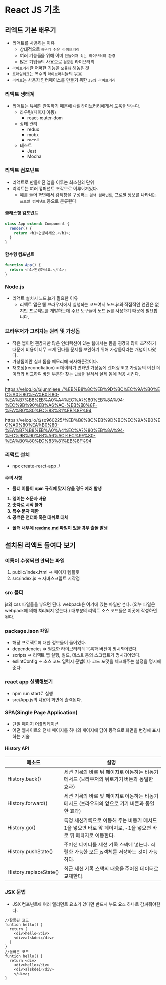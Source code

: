# React JS 기초

## 리엑트 기본 배우기

- 리액트를 사용하는 이유
  - 상대적으로 `배우기 쉬운 라이브러리`
  - 여러 기능들을 위해 이미 `만들어져 있는 라이브러리 환경`
  - 많은 기업들의 사용으로 `검증된` 라이브러리
- `라이브러리`란 어떠한 기능을 `모듈화` 해놓은 것
- `프래임워크`는 복수의 `라이브러리`들의 묶음
- `리엑트`는 사용자 인터페이스를 만들기 위한 `JS의 라이브러리`

### 리액트 생태계

- 리액트는 뷰에만 관여하기 때문에 `다른` 라이브러리에게서 도움을 받는다.
  - 라우팅(페이지 이동)
    - react-router-dom
  - 상태 관리
    - redux
    - mobx
    - recoil
  - 테스트
    - Jest
    - Mocha

### 리액트 컴포넌트

- 리액트로 만들어진 앱을 이루는 최소한의 단위
- 리액트는 여러 컴퍼넌트 조각으로 이루어져있다.
  - 예를 들어 화면에서 검색창을 구성하는 `검색 컴퍼넌트`, 프로필 정보를 나타내는 `프로필 컴퍼넌트` 등으로 분류된다

#### 클래스형 컴포넌트

```js
class App extends Component {
  render() {
    return <h1>안녕하세요.</h1>;
  }
}
```

#### 함수형 컴포넌트

```js
function App() {
  return <h1>안녕하세요.</h1>;
}
```

### Node.js

- 리액트 설치시 노드.js가 필요한 이유
  - 리액트 앱은 웹 브라우저에서 실행되는 코드여서 노드.js와 직접적인 연관은 없지만 프로젝트를 개발하는데 주요 도구들이 노드.js를 사용하기 때문에 필요합니다.

### 브라우저가 그려지는 원리 및 가상돔

- 작은 앱이면 괜찮지만 많은 인터랙션이 있는 웹에서는 돔을 굉장히 많이 조작하기 때문에 비용이 너무 크게 된다를 문제를 보완하기 위해 가상돔이라는 개념이 나왔다.
- 가상돔이란 실제 돔을 메모리에 복사해준것이다.
- 재조정(reconciliation) = 데이터가 변하면 가상돔에 렌더링 되고 가상돔의 이전 데이터와 비교하여 바뀐 부분만 찾는 `딥핑`을 걸쳐서 실제 돔에 적용 시킨다.
- 

https://velog.io/@junmieee_/%EB%B8%8C%EB%9D%BC%EC%9A%B0%EC%A0%80%EA%B0%80-%EA%B7%B8%EB%A0%A4%EC%A7%80%EB%8A%94-%EC%9B%90%EB%A6%AC-%EB%B0%8F-%EA%B0%80%EC%83%81%EB%8F%94

https://velog.io/@so960225/%EB%B8%8C%EB%9D%BC%EC%9A%B0%EC%A0%80%EA%B0%80-%EA%B7%B8%EB%A0%A4%EC%A7%80%EB%8A%94-%EC%9B%90%EB%A6%AC%EC%99%80-%EA%B0%80%EC%83%81%EB%8F%94

### 리액트 설치

- npx create-react-app ./

<h4> 주의 사항

- 폴더 이름이 npm 규칙에 맞지 않을 경우 에러 발생

1. 영어는 소문자 사용
2. 숫자로 시작 불가
3. 특수 문자 제한
4. 공백은 언더바 혹은 대쉬로 대체

- 폴더 내부에 readme.md 파일이 있을 경우 출돌 발생

## 설치된 리액트 들여다 보기

### 이름이 수정되면 안되는 파일

1. public/index.html => 페이지 템플릿
2. src/index.js => 자바스크립트 시작점

### src 폴더

js와 css 파일들을 넣으면 된다.
webpack은 여기에 있는 파일만 본다. (외부 파일은 webpack에 의해 처리되지 않는다.)
대부분의 리액트 소스 코드들은 이곳에 작성하면 된다.

### package.json 파일

- 해당 프로젝트에 대한 정보들이 들어있다.
- dependencies => 필요한 라이브러리의 목록과 버전이 명시되어있다.
- scripts => 리액트 앱 실행, 빌드, 테스트 등의 스크립트가 명시되어있다.
- eslintConfig => 소스 코드 입력시 문법이나 코드 포맷을 체크해주는 설정을 명시해 준다.

### react app 실행해보기

- npm run start로 실행
- src/App.js의 내용이 화면에 출력된다.

### SPA(Single Page Application)

- 단일 페이지 어플리케이션
- 어떤 웹사이트의 전체 페이지를 하나의 페이지에 담아 동적으로 화면을 변경해 표시하는 기술

#### History API

| 메소드 | 설명 |
|------|------|
History.back()|세션 기록의 바로 뒤 페이지로 이동하는 비동기 메서드 (브라우저의 뒤로가기 버튼과 동일한 효과)
History.forward()|세션 기록의 바로 앞 페이지로 이동하는 비동기 메서드 (브라우저의 앞으로 가기 버튼과 동일한 효과)
History.go()|특정 세션기록으로 이동해 주는 비동기 메서드 1을 넣으면 바로 앞 페이지로, -1을 넣으면 바로 뒤 페이지로 이동한다.
History.pushState()|주어진 데이터를 세션 기록 스택에 넣는다. 직렬화 가능한 모든 js객체를 저장하는 것이 가능하다.
History.replaceState()|최근 세션 기록 스택의 내용을 주어진 데이터로 교체한다.

### JSX 문법

- JSX 컴포넌트에 여러 엘리먼트 요소가 있다면 반드시 부모 요소 하나로 감싸줘야한다.

```JSX
//잘못된 코드
funtion hello() {
  return (
    <div>hello</div>
    <div>alskdei</div>
  )
}
//올바른 코드
funtion hello() {
  return <div>
    <div>hello</div>
    <div>alskdei</div>
    </div>;
}
```
